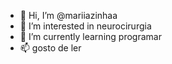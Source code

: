 - 👋 Hi, I’m @mariiazinhaa
- 👀 I’m interested in neurocirurgia
- 🌱 I’m currently learning programar
- 📫 gosto de ler 
<!---
mariiazinhaa/mariiazinhaa is a ✨ special ✨ repository because its `README.md` (this file) appears on your GitHub profile.
You can click the Preview link to take a look at your changes.
--->
